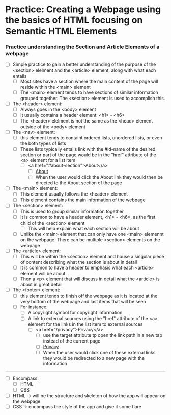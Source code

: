 # Practice: Creating a Webpage using the basics of HTML focusing on Semantic HTML Elements

### Practice understanding the Section and Article Elements of a webpage

-   [ ] Simple practice to gain a better understanding of the purpose of the &lt;section&gt; elelment and the &lt;article&gt; element, along with what each entails
    -   [ ] Most sites have a section where the main content of the page will reside within the &lt;main&gt; element
    -   [ ] The &lt;main&gt; element tends to have sections of similar information grouped together. The &lt;section&gt; element is used to accomplish this.

-   [ ] The &lt;header&gt; element:
    -   [ ] Always goes in the &lt;body&gt; element
    -   [ ] It usually contains a header element: &lt;h1&gt; - &lt;h6&gt;
    -   [ ] The &lt;header&gt; elelment is not the same as the &lt;head&gt; element outside of the &lt;body&gt; element

-   [ ] The &lt;nav&gt; element:
    -   [ ] this element tends to containt ordered lists, unordered lists, or even the both types of lists
    -   [ ] These lists typically entails link with the #id-name of the desired section or part of the page would be in the "href" attribute of the &lt;a&gt; element for a list item
        -   [ ] &lt;a href="#about-section"&gt;About&lt;/a&gt;
            -   [ ] <a href="#about-section">About</a>
            -   [ ] When the user would click the About link they would then be directed to the About section of the page

-   [ ] The &lt;main&gt; element:
    -   [ ] This element usually follows the &lt;header&gt; element
    -   [ ] This element contains the main information of the webpage

-   [ ] The &lt;section&gt; element:
    -   [ ] This is used to group similar information together
    -   [ ] It is common to have a header element, &lt;h1&gt; - &lt;h6&gt;, as the first child of the &lt;section&gt; element
        -   [ ] This will help explain what each section will be about
    -   [ ] Unlike the &lt;main&gt; element that can only have one &lt;main&gt; elemennt on the webpage. There can be multiple &lt;section&gt; elements on the webpage

-   [ ] The &lt;article&gt; element:
    -   [ ] This will be within the &lt;section&gt; element and house a singular piece of content describing what the section is about in detail
    -   [ ] It is common to have a header to emphasis what each &lt;article&gt; element will be about.
    -   [ ] Then a &lt;p&gt; element that will discuss in detail what the &lt;article&gt; is about in great detail

-   [ ] The &lt;footer&gt; element:
    -   [ ] this element tends to finish off the webpage as it is located at the very bottom of the webpage and last items that will be seen
    -   [ ] For instance:
        -   [ ] A copyright symbol for copyright information
        -   [ ] A link to external sources using the "href" attribute of the &lt;a&gt; element for the links in the list item to external sources
            -   [ ] &lt;a href="/privacy"&gt;Privacy&lt;/a&gt;
                -   [ ] use the target attribute tp open the link path in a new tab instead of the current page
                -   [ ] <a href="/privacy" target="_blank">Privacy</a>
                -   [ ] When the user would click one of these external links they would be redirected to a new page with the information

---

- [ ] Encompass:
  - [ ] HTML
  - [ ] CSS
- [ ] HTML -> will be the structure and skeleton of how the app will appear on the webpage
- [ ] CSS -> encompass the style of the app and give it some flare
